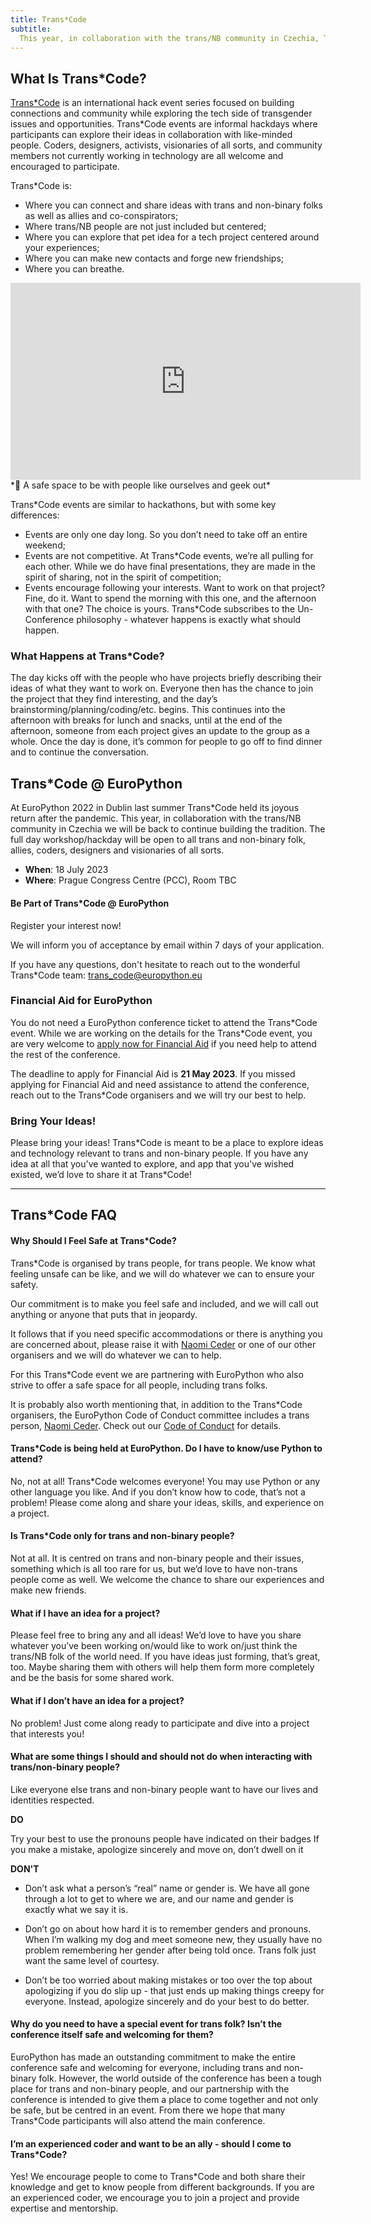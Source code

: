 ```yaml
---
title: Trans*Code
subtitle:
  This year, in collaboration with the trans/NB community in Czechia, Trans*Code will be back on 18 July to continue building the tradition after its joyous return at EuroPython 2022 Dublin after the pandemic.
---
```

## What Is Trans\*Code? ##

[Trans\*Code](https://www.trans.tech/) is an international hack event series focused on building connections and community while exploring the tech side of transgender issues and opportunities. Trans\*Code events are informal hackdays where participants can explore their ideas in collaboration with like-minded people. Coders, designers, activists, visionaries of all sorts, and community members not currently working in technology are all welcome and encouraged to participate.

Trans\*Code is:
* Where you can connect and share ideas with trans and non-binary folks as well as allies and co-conspirators;
* Where trans/NB people are not just included but centered;
* Where you can explore that pet idea for a tech project centered around your experiences;
* Where you can make new contacts and forge new friendships;
* Where you can breathe.

<div style={{display: "flex", justifyContent: "center", marginBottom: 10}}>
<iframe width="560" height="315" src="https://www.youtube.com/embed/fonz8dB1iXk" title="YouTube video player" frameborder="0" allow="accelerometer; autoplay; clipboard-write; encrypted-media; gyroscope; picture-in-picture; web-share" allowfullscreen></iframe>
</div>

<div style={{textAlign: "center"}}>
*🌈 A safe space to be with people like ourselves and geek out*
</div>

Trans\*Code events are similar to hackathons, but with some key differences:
* Events are only one day long. So you don’t need to take off an entire weekend;
* Events are not competitive. At Trans\*Code events, we’re all pulling for each other. While we do have final presentations, they are made in the spirit of sharing, not in the spirit of competition;
* Events encourage following your interests. Want to work on that project? Fine, do it. Want to spend the morning with this one, and the afternoon with that one? The choice is yours. Trans\*Code subscribes to the Un-Conference philosophy - whatever happens is exactly what should happen.

### What Happens at Trans*Code? ###

The day kicks off with the people who have projects briefly describing their ideas of what they want to work on. Everyone then has the chance to join the project that they find interesting, and the day’s brainstorming/planning/coding/etc. begins. This continues into the afternoon with breaks for lunch and snacks, until at the end of the afternoon, someone from each project gives an update to the group as a whole. Once the day is done, it’s common for people to go off to find dinner and to continue the conversation.

## Trans*Code @ EuroPython ##

At EuroPython 2022 in Dublin last summer  Trans\*Code held its joyous return after the pandemic. This year, in collaboration with the trans/NB community in Czechia we will be back to continue building the tradition. The full day workshop/hackday will be open to all trans and non-binary folk, allies, coders, designers and visionaries of all sorts.

- **When**: 18 July 2023
- **Where**: Prague Congress Centre (PCC), Room TBC


#### Be Part of Trans*Code @ EuroPython ####
<div style={{textAlign: "center", marginBottom: 20}}>

<ButtonLink href="https://forms.gle/MfGKYfkYCkjWeExa7"> Register your interest now! </ButtonLink>
</div>

We will inform you of acceptance by email within 7 days of your application.

If you have any questions, don't hesitate to reach out to the wonderful Trans\*Code team: [trans_code@europython.eu](mailto:trans_code@europython.eu)

### Financial Aid for EuroPython ###
You do not need a EuroPython conference ticket to attend the Trans\*Code event. While we are working on the details for the Trans\*Code event, you are very welcome to [apply now for Financial Aid](https://ep2023.europython.eu/finaid) if you need help to attend the rest of the conference.

The deadline to apply for Financial Aid is **21 May 2023**. If you missed applying for Financial Aid and need assistance to attend the conference, reach out to the Trans\*Code organisers and we will try our best to help.


### Bring Your Ideas! ###

Please bring your ideas! Trans\*Code is meant to be a place to explore ideas and technology relevant to trans and non-binary people. If you have any idea at all that you've wanted to explore, and app that you've wished existed, we’d love to share it at Trans*Code!

---

## Trans*Code FAQ ##

#### Why Should I Feel Safe at Trans*Code? ####

Trans\*Code is organised by trans people, for trans people. We know what feeling unsafe can be like, and we will do whatever we can to ensure your safety.

Our commitment is to make you feel safe and included, and we will call out anything or anyone that puts that in jeopardy.

It follows that if you need specific accommodations or there is anything you are concerned about, please raise it with [Naomi Ceder](mailto:naomi@europython.eu) or one of our other organisers and we will do whatever we can to help.

For this Trans\*Code event we are partnering with EuroPython who also strive to offer a safe space for all people, including trans folks.

It is probably also worth mentioning that, in addition to the Trans*Code organisers, the EuroPython Code of Conduct committee includes a trans person, [Naomi Ceder](mailto:naomi@europython.eu). Check out our [Code of Conduct]( https://www.europython-society.org/coc/) for details.

#### Trans*Code is being held at EuroPython. Do I have to know/use Python to attend? ####
No, not at all! Trans*Code welcomes everyone! You may use Python or any other language you like. And if you don’t know how to code, that’s not a problem! Please come along and share your ideas, skills, and experience on a project.

#### Is Trans*Code only for trans and non-binary people? ####
Not at all. It is centred on trans and non-binary people and their issues, something which is all too rare for us, but we’d love to have non-trans people come as well. We welcome the chance to share our experiences and make new friends.

#### What if I have an idea for a project? ####
Please feel free to bring any and all ideas! We’d love to have you share whatever you’ve been working on/would like to work on/just think the trans/NB folk of the world need.
If you have ideas just forming, that’s great, too. Maybe sharing them with others will help them form more completely and be the basis for some shared work.

#### What if I don’t have an idea for a project? ####
No problem! Just come along ready to participate and dive into a project that interests you!

#### What are some things I should and should not do when interacting with trans/non-binary people? ####
Like everyone else trans and non-binary people want to have our lives and identities respected.

<p className = "tick"><b>DO</b></p>

Try your best to use the pronouns people have indicated on their badges
If you make a mistake, apologize sincerely and move on, don’t dwell on it

<p className = "cross"><b>DON'T</b></p>

-  Don’t ask what a person’s “real” name or gender is. We have all gone through a lot to get to where we are, and our name and gender is exactly what we say it is.

- Don’t go on about how hard it is to remember genders and pronouns. When I’m walking my dog and meet someone new, they usually have no problem remembering her gender after being told once. Trans folk just want the same level of courtesy.

- Don’t be too worried about making mistakes or too over the top about apologizing if you do slip up - that just ends up making things creepy for everyone. Instead, apologize sincerely and do your best to do better.

#### Why do you need to have a special event for trans folk? Isn’t the conference itself safe and welcoming for them? ####
EuroPython has made an outstanding commitment to make the entire conference safe and welcoming for everyone, including trans and non-binary folk. However, the world outside of the conference has been a tough place for trans and non-binary people, and our partnership with the conference is intended to give them a place to come together and not only be safe, but be centred in an event. From there we hope that many Trans*Code participants will also attend the main conference.

#### I’m an experienced coder and want to be an ally - should I come to Trans*Code? ####
Yes! We encourage people to come to Trans*Code and both share their knowledge and get to know people from different backgrounds. If you are an experienced coder, we encourage you to join a project and provide expertise and mentorship.
